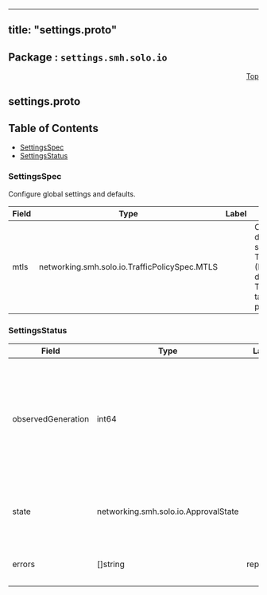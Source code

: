 
---
title: "settings.proto"
---

## Package : `settings.smh.solo.io`



<a name="top"></a>

<a name="API Reference for settings.proto"></a>
<p align="right"><a href="#top">Top</a></p>

## settings.proto


## Table of Contents
  - [SettingsSpec](#settings.smh.solo.io.SettingsSpec)
  - [SettingsStatus](#settings.smh.solo.io.SettingsStatus)







<a name="settings.smh.solo.io.SettingsSpec"></a>

### SettingsSpec
Configure global settings and defaults.


| Field | Type | Label | Description |
| ----- | ---- | ----- | ----------- |
| mtls | networking.smh.solo.io.TrafficPolicySpec.MTLS |  | Configure default mTLS settings for TrafficTargets (MTLS declared in TrafficPolicies take precedence) |






<a name="settings.smh.solo.io.SettingsStatus"></a>

### SettingsStatus



| Field | Type | Label | Description |
| ----- | ---- | ----- | ----------- |
| observedGeneration | int64 |  | The most recent generation observed in the the Settings metadata. If the observedGeneration does not match generation, the controller has not processed the most recent version of this resource. |
| state | networking.smh.solo.io.ApprovalState |  | The state of the overall resource. It will only show accepted if no processing errors encountered. |
| errors | []string | repeated | Any errors encountered while processing Settings object. |





 <!-- end messages -->

 <!-- end enums -->

 <!-- end HasExtensions -->

 <!-- end services -->

